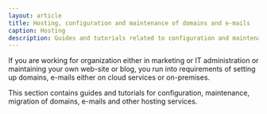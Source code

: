 ```yaml
---
layout: article
title: Hosting, configuration and maintenance of domains and e-mails
caption: Hosting
description: Guides and tutorials related to configuration and maintenance for hosting of web-sites and e-mails with various service providers
---
```

If you are working for organization either in marketing or IT administration or maintaining your own web-site or blog, you run into requirements of setting up domains, e-mails either on cloud services or on-premises.

This section contains guides and tutorials for configuration, maintenance, migration of domains, e-mails and other hosting services.